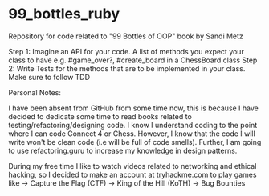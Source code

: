 # 99_bottles_ruby
Repository for code related to "99 Bottles of OOP" book by Sandi Metz

Step 1: Imagine an API for your code. A list of methods you expect your class to have e.g. #game_over?, #create_board in a ChessBoard class
Step 2: Write Tests for the methods that are to be implemented in your class. Make sure to follow TDD

Personal Notes:

I have been absent from GitHub from some time now, this is because I have decided to dedicate some time to read books related to testing/refactoring/designing code. I know I understand coding to the point where I can code Connect 4 or Chess. However, I know that the code I will write won't be clean code (i.e will be full of code smells). Further, I am going to use refactoring.guru to increase my knowledge in design patterns.

During my free time I like to watch videos related to networking and ethical hacking, so I decided to make an account at tryhackme.com to play games like
-> Capture the Flag (CTF)
-> King of the Hill (KoTH)
-> Bug Bounties
